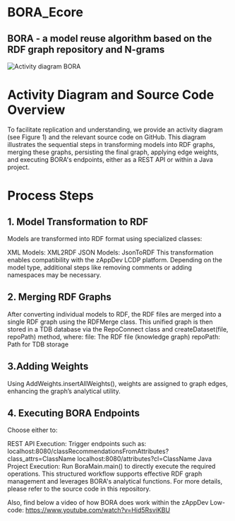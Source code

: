 # BORA_Ecore
## BORA - a model reuse algorithm based on the RDF graph repository and N-grams

![Activity diagram BORA](https://github.com/user-attachments/assets/4973c6f0-cda5-4c6c-b37d-37f460ea5194)



# Activity Diagram and Source Code Overview
To facilitate replication and understanding, we provide an activity diagram (see Figure 1) and the relevant source code on GitHub. This diagram illustrates the sequential steps in transforming models into RDF graphs, merging these graphs, persisting the final graph, applying edge weights, and executing BORA's endpoints, either as a REST API or within a Java project.

# Process Steps
## 1. Model Transformation to RDF
Models are transformed into RDF format using specialized classes:

XML Models: XML2RDF
JSON Models: JsonToRDF
This transformation enables compatibility with the zAppDev LCDP platform. Depending on the model type, additional steps like removing comments or adding namespaces may be necessary.

## 2. Merging RDF Graphs
After converting individual models to RDF, the RDF files are merged into a single RDF graph using the RDFMerge class. This unified graph is then stored in a TDB database via the RepoConnect class and createDataset(file, repoPath) method, where:
file: The RDF file (knowledge graph)
repoPath: Path for TDB storage

## 3.Adding Weights
Using AddWeights.insertAllWeights(), weights are assigned to graph edges, enhancing the graph’s analytical utility.

## 4. Executing BORA Endpoints
Choose either to:

REST API Execution: Trigger endpoints such as:
localhost:8080/classRecommendationsFromAttributes?class_attrs=ClassName
localhost:8080/attributes?cl=ClassName
Java Project Execution: Run BoraMain.main() to directly execute the required operations.
This structured workflow supports effective RDF graph management and leverages BORA's analytical functions. For more details, please refer to the source code in this repository.

Also, find below a video of how BORA does work within the zAppDev Low-code:
https://www.youtube.com/watch?v=Hid5RsviKBU
